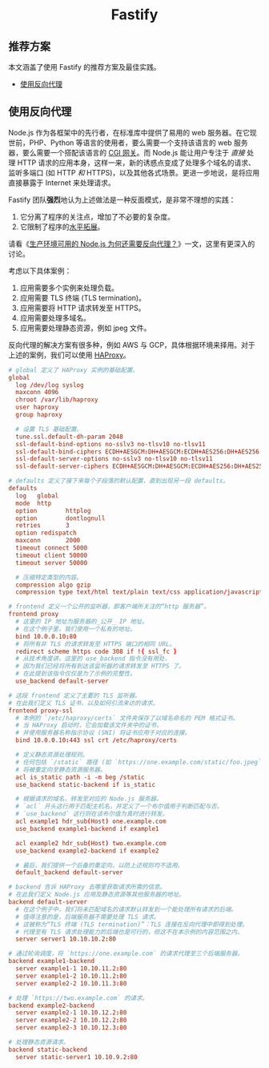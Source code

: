 <h1 align="center">Fastify</h1>

## 推荐方案

本文涵盖了使用 Fastify 的推荐方案及最佳实践。

* [使用反向代理](#reverseproxy)

## 使用反向代理
<a id="reverseproxy"></a>

Node.js 作为各框架中的先行者，在标准库中提供了易用的 web 服务器。在它现世前，PHP、Python 等语言的使用者，要么需要一个支持该语言的 web 服务器，要么需要一个搭配该语言的 [CGI 网关](cgi)。而 Node.js 能让用户专注于 _直接_ 处理 HTTP 请求的应用本身，这样一来，新的诱惑点变成了处理多个域名的请求、监听多端口 (如 HTTP _和_ HTTPS)，以及其他各式场景。更进一步地说，是将应用直接暴露于 Internet 来处理请求。

Fastify 团队**强烈**地认为上述做法是一种反面模式，是非常不理想的实践：

1. 它分离了程序的关注点，增加了不必要的复杂度。
2. 它限制了程序的[水平拓展](scale-horiz)。

请看《[生产环境可用的 Node.js 为何还需要反向代理？][why-use]》一文，这里有更深入的讨论。

考虑以下具体案例：

1. 应用需要多个实例来处理负载。
1. 应用需要 TLS 终端 (TLS termination)。
1. 应用需要将 HTTP 请求转发至 HTTPS。
1. 应用需要处理多域名。
1. 应用需要处理静态资源，例如 jpeg 文件。

反向代理的解决方案有很多种，例如 AWS 与 GCP，具体根据环境来择用。对于上述的案例，我们可以使用 [HAProxy][haproxy]。

```conf
# global 定义了 HAProxy 实例的基础配置。
global
  log /dev/log syslog
  maxconn 4096
  chroot /var/lib/haproxy
  user haproxy
  group haproxy

  # 设置 TLS 基础配置。
  tune.ssl.default-dh-param 2048
  ssl-default-bind-options no-sslv3 no-tlsv10 no-tlsv11
  ssl-default-bind-ciphers ECDH+AESGCM:DH+AESGCM:ECDH+AES256:DH+AES256:ECDH+AES128:DH+AES:RSA+AESGCM:RSA+AES:!aNULL:!MD5:!DSS
  ssl-default-server-options no-sslv3 no-tlsv10 no-tlsv11
  ssl-default-server-ciphers ECDH+AESGCM:DH+AESGCM:ECDH+AES256:DH+AES256:ECDH+AES128:DH+AES:RSA+AESGCM:RSA+AES:!aNULL:!MD5:!DSS

# defaults 定义了接下来每个子段落的默认配置，直到出现另一段 defaults。
defaults
  log   global
  mode  http
  option        httplog
  option        dontlognull
  retries       3
  option redispatch
  maxconn       2000
  timeout connect 5000
  timeout client 50000
  timeout server 50000

  # 压缩特定类型的内容。
  compression algo gzip
  compression type text/html text/plain text/css application/javascript

# frontend 定义一个公开的监听器，即客户端所关注的“http 服务器”。
frontend proxy
  # 这里的 IP 地址为服务器的_公开_ IP 地址。
  # 在这个例子里，我们使用一个私有的地址。
  bind 10.0.0.10:80
  # 将所有非 TLS 的请求转发至 HTTPS 端口的相同 URL。
  redirect scheme https code 308 if !{ ssl_fc }
  # 从技术角度讲，这里的 use_backend 指令没有用处，
  # 因为我们已经将所有到达该监听器的请求转发至 HTTPS 了。
  # 在此提到该指令仅仅是为了示例的完整性。
  use_backend default-server

# 这段 frontend 定义了主要的 TLS 监听器。
# 在此我们定义 TLS 证书，以及如何引流来访的请求。
frontend proxy-ssl
  # 本例的 `/etc/haproxy/certs` 文件夹保存了以域名命名的 PEM 格式证书。
  # 当 HAProxy 启动时，它会加载该文件夹中的证书，
  # 并使用服务器名称指示协议 (SNI) 将证书应用于对应的连接。
  bind 10.0.0.10:443 ssl crt /etc/haproxy/certs

  # 定义静态资源处理规则。
  # 任何包括 `/static` 路径 (如 `https://one.example.com/static/foo.jpeg`) 的请求，
  # 将被重定向至静态资源服务器。
  acl is_static path -i -m beg /static
  use_backend static-backend if is_static

  # 根据请求的域名，转发至对应的 Node.js 服务器。
  # `acl` 开头这行用于匹配主机名，并定义了一个布尔值用于判断匹配与否。
  # `use_backend` 这行则在该布尔值为真时进行转发。
  acl example1 hdr_sub(Host) one.example.com
  use_backend example1-backend if example1

  acl example2 hdr_sub(Host) two.example.com
  use_backend example2-backend if example2

  # 最后，我们提供一个后备的重定向，以防上述规则均不适用。
  default_backend default-server

# backend 告诉 HAProxy 去哪里获取请求所需的信息。
# 在此我们定义 Node.js 应用及静态资源等其他服务器的地址。
backend default-server
  # 在这个例子中，我们将未匹配域名的请求默认转发到一个能处理所有请求的后端。
  # 值得注意的是，后端服务器不需要处理 TLS 请求。
  # 这被称为“TLS 终端 (TLS termination)”：TLS 连接在反向代理中即得到处理。
  # 代理至有 TLS 请求处理能力的后端也是可行的，但这不在本示例的内容范围之内。
  server server1 10.10.10.2:80

# 通过轮询调度，将 `https://one.example.com` 的请求代理至三个后端服务器。
backend example1-backend
  server example1-1 10.10.11.2:80
  server example1-2 10.10.11.2:80
  server example2-2 10.10.11.3:80

# 处理 `https://two.example.com` 的请求。
backend example2-backend
  server example2-1 10.10.12.2:80
  server example2-2 10.10.12.2:80
  server example2-3 10.10.12.3:80

# 处理静态资源请求。
backend static-backend
  server static-server1 10.10.9.2:80
```

[cgi]: https://en.wikipedia.org/wiki/Common_Gateway_Interface
[scale-horiz]: https://en.wikipedia.org/wiki/Scalability#Horizontal
[why-use]: https://web.archive.org/web/20190821102906/https://medium.com/intrinsic/why-should-i-use-a-reverse-proxy-if-node-js-is-production-ready-5a079408b2ca
[haproxy]: https://www.haproxy.org/
